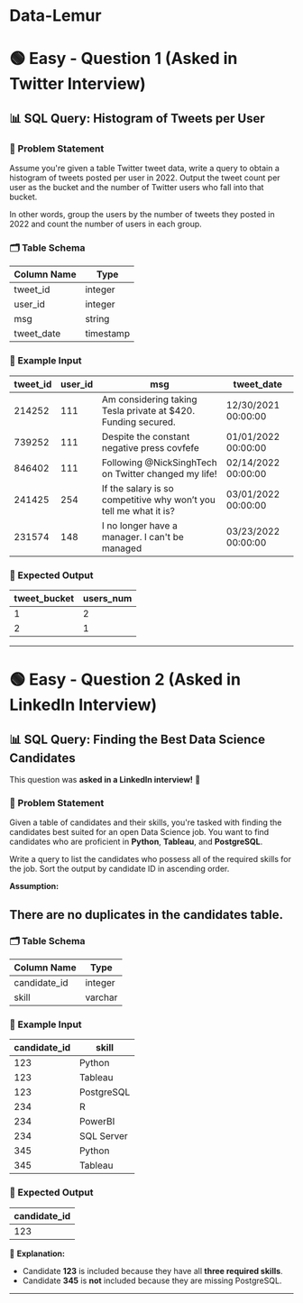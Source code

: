 # Data-Lemur
# 🟢 Easy - Question 1 (Asked in Twitter Interview)

## 📊 SQL Query: Histogram of Tweets per User  

### 📝 Problem Statement  
Assume you're given a table Twitter tweet data, write a query to obtain a histogram of tweets posted per user in 2022. Output the tweet count per user as the bucket and the number of Twitter users who fall into that bucket.

In other words, group the users by the number of tweets they posted in 2022 and count the number of users in each group.


### 🗂 Table Schema  

| Column Name | Type     |  
|-------------|----------|  
| tweet_id    | integer  |  
| user_id     | integer  |  
| msg         | string   |  
| tweet_date  | timestamp|  

### 📌 Example Input  

| tweet_id | user_id | msg | tweet_date |  
|----------|--------|------------------------------------------------------|-------------------|  
| 214252   | 111    | Am considering taking Tesla private at $420. Funding secured. | 12/30/2021 00:00:00 |  
| 739252   | 111    | Despite the constant negative press covfefe | 01/01/2022 00:00:00 |  
| 846402   | 111    | Following @NickSinghTech on Twitter changed my life! | 02/14/2022 00:00:00 |  
| 241425   | 254    | If the salary is so competitive why won’t you tell me what it is? | 03/01/2022 00:00:00 |  
| 231574   | 148    | I no longer have a manager. I can't be managed | 03/23/2022 00:00:00 |  

### 🎯 Expected Output  

| tweet_bucket | users_num |  
|-------------|----------|  
| 1           | 2        |  
| 2           | 1        |  
---------

# 🟢 Easy - Question 2  (Asked in LinkedIn Interview) 


## 📊 SQL Query: Finding the Best Data Science Candidates  
This question was **asked in a LinkedIn interview!** 🚀
### 📝 Problem Statement  
Given a table of candidates and their skills, you're tasked with finding the candidates best suited for an open Data Science job. You want to find candidates who are proficient in **Python**, **Tableau**, and **PostgreSQL**.

Write a query to list the candidates who possess all of the required skills for the job. Sort the output by candidate ID in ascending order.

**Assumption:**

There are no duplicates in the candidates table.
---

### 🗂 Table Schema  

| Column Name   | Type    |  
|--------------|--------|  
| candidate_id | integer |  
| skill        | varchar |  



### 📌 Example Input  

| candidate_id | skill      |  
|-------------|-----------|  
| 123         | Python    |  
| 123         | Tableau   |  
| 123         | PostgreSQL |  
| 234         | R         |  
| 234         | PowerBI   |  
| 234         | SQL Server |  
| 345         | Python    |  
| 345         | Tableau   |  



### 🎯 Expected Output  

| candidate_id |  
|-------------|  
| 123         |  

📌 **Explanation:**  
- Candidate **123** is included because they have all **three required skills**.  
- Candidate **345** is **not** included because they are missing PostgreSQL.  

---------------------------------------------------------------------------------------------------------------------
